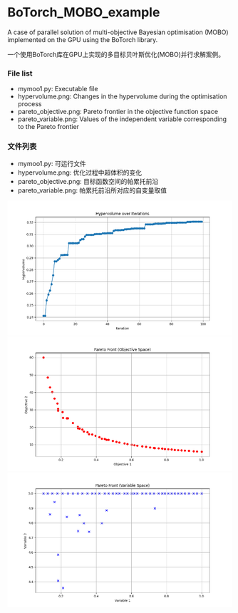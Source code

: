 # BoTorch_MOBO_example
A case of parallel solution of multi-objective Bayesian optimisation (MOBO) implemented on the GPU using the BoTorch library.

一个使用BoTorch库在GPU上实现的多目标贝叶斯优化(MOBO)并行求解案例。

### File list
* mymoo1.py: Executable file
* hypervolume.png: Changes in the hypervolume during the optimisation process
* pareto_objective.png: Pareto frontier in the objective function space
* pareto_variable.png: Values of the independent variable corresponding to the Pareto frontier

### 文件列表
* mymoo1.py: 可运行文件
* hypervolume.png: 优化过程中超体积的变化
* pareto_objective.png: 目标函数空间的帕累托前沿
* pareto_variable.png: 帕累托前沿所对应的自变量取值

![hypervolume.png](hypervolume.png)
![pareto_objective.png](pareto_objective.png)
![pareto_variable.png](pareto_variable.png)

